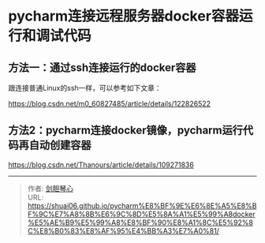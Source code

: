 # pycharm连接远程服务器docker容器运行和调试代码




## 方法一：通过ssh连接运行的docker容器

跟连接普通Linux的ssh一样，可以参考如下文章：

https://blog.csdn.net/m0_60827485/article/details/122826522









## 方法2：pycharm连接docker镜像，pycharm运行代码再自动创建容器



https://blog.csdn.net/Thanours/article/details/109271836





































































---

> 作者: [剑胆琴心](http://shuai06.github.io)  
> URL: https://shuai06.github.io/pycharm%E8%BF%9E%E6%8E%A5%E8%BF%9C%E7%A8%8B%E6%9C%8D%E5%8A%A1%E5%99%A8docker%E5%AE%B9%E5%99%A8%E8%BF%90%E8%A1%8C%E5%92%8C%E8%B0%83%E8%AF%95%E4%BB%A3%E7%A0%81/  

